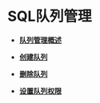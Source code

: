 # SQL队列管理<a name="dli_01_0012"></a>

-   **[队列管理概述](队列管理概述.md)**  

-   **[创建队列](创建队列.md)**  

-   **[删除队列](删除队列.md)**  

-   **[设置队列权限](设置队列权限.md)**  


